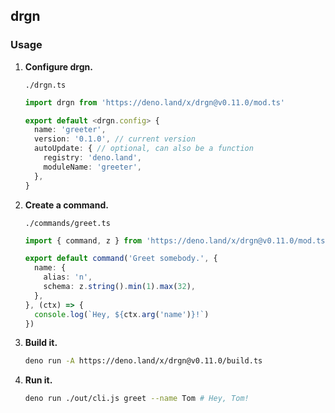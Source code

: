 ## drgn

### Usage

1. **Configure drgn.**

   `./drgn.ts`
   ```ts
   import drgn from 'https://deno.land/x/drgn@v0.11.0/mod.ts'

   export default <drgn.config> {
     name: 'greeter',
     version: '0.1.0', // current version
     autoUpdate: { // optional, can also be a function
       registry: 'deno.land',
       moduleName: 'greeter',
     },
   }
   ```

2. **Create a command.**

   `./commands/greet.ts`
   ```ts
   import { command, z } from 'https://deno.land/x/drgn@v0.11.0/mod.ts'

   export default command('Greet somebody.', {
     name: {
       alias: 'n',
       schema: z.string().min(1).max(32),
     },
   }, (ctx) => {
     console.log(`Hey, ${ctx.arg('name')}!`)
   })
   ```

3. **Build it.**

   ```bash
   deno run -A https://deno.land/x/drgn@v0.11.0/build.ts
   ```

4. **Run it.**

   ```bash
   deno run ./out/cli.js greet --name Tom # Hey, Tom!
   ```
